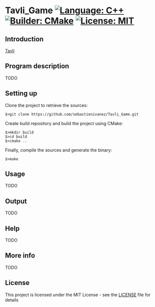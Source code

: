 # Tavli_Game [![Language: C++](https://img.shields.io/badge/Language-C++-brightgreen.svg)](https://en.wikipedia.org/wiki/C%2B%2B) [![Builder: CMake](https://img.shields.io/badge/Builder-CMake-brightgreen.svg)](https://cmake.org/) [![License: MIT](https://img.shields.io/badge/License-MIT-brightgreen.svg)](https://opensource.org/licenses/MIT)   

## Introduction
[Tavli](https://fr.wikipedia.org/wiki/Backgammon)

## Program description
TODO

## Setting up
Clone the project to retrieve the sources:
```
$>git clone https://github.com/sebastienivanez/Tavli_Game.git
```

Create build repository and build the project using CMake:
```
$>mkdir build
$>cd build
$>cmake ..
```

Finally, compile the sources and generate the binary:
```
$>make
```

## Usage
TODO

## Output
TODO

## Help
TODO

## More info
TODO

## License
This project is licensed under the MIT License - see the [LICENSE](LICENSE) file for details
